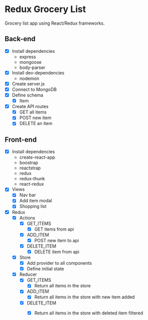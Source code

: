 <!-- prettier-ignore-start -->
# Redux Grocery List

Grocery list app using React/Redux frameworks.

## Back-end

* [x] Install dependencies
    * express
    * mongoose
    * body-parser
* [x] Install dev-dependencies
    * nodemon
* [x] Create server.js
* [x] Connect to MongoDB
* [x] Define schema
    * [x] Item
* [x] Create API routes
    * [x] GET all items
    * [x] POST new item
    * [x] DELETE an item

## Front-end

* [x] Install dependencies
    * create-react-app
    * boostrap
    * reactstrap
    * redux
    * redux-thunk
    * react-redux
* [x] Views
    * [x] Nav bar
    * [x] Add item modal
    * [x] Shopping list
* [x] Redux
    * [x] Actions
        * [x] GET_ITEMS
            * [x] GET items from api
        * [x] ADD_ITEM
            * [x] POST new item to api
        * [x] DELETE_ITEM
            * [x] DELETE item from api
    * [x] Store
        * [x] Add provider to all components
        * [x] Define initial state
    * [x] Reducer
        * [x] GET_ITEMS
            * [x] Return all items in the store
        * [x] ADD_ITEM
            * [x] Return all items in the store with new item added
        * [x] DELETE_ITEM
            * [x] Return all items in the store with deleted item filtered 


<!-- prettier-ignore-end -->
